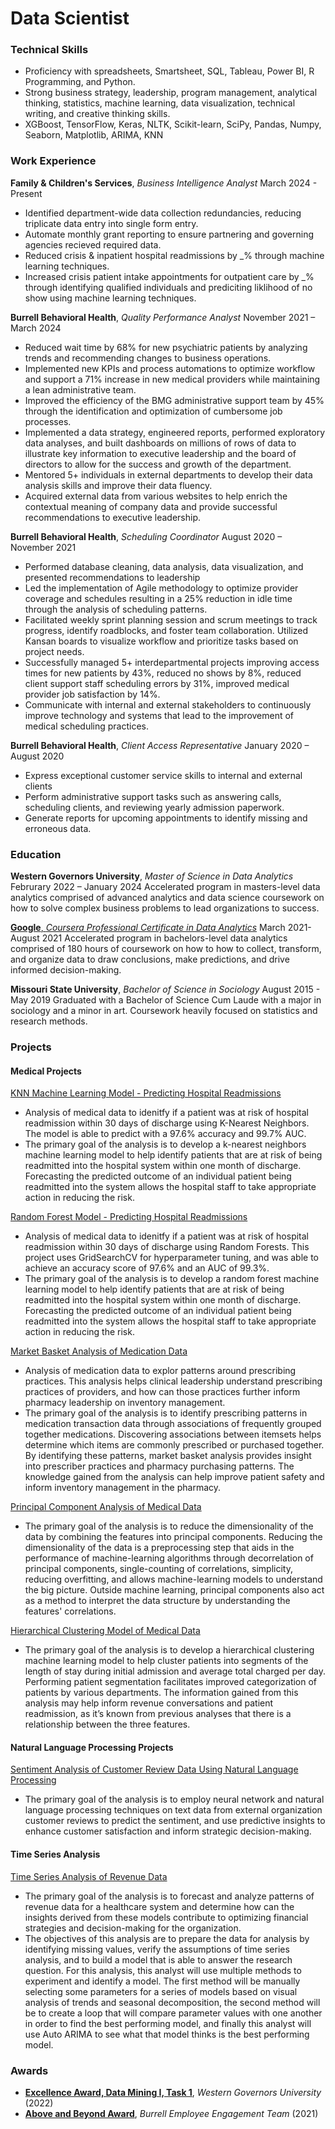 # Data Scientist

### Technical Skills
- Proficiency with spreadsheets, Smartsheet, SQL, Tableau, Power BI, R Programming, and Python.
- Strong business strategy, leadership, program management, analytical thinking, statistics, machine learning, data visualization, technical writing, and creative thinking skills.
- XGBoost, TensorFlow, Keras, NLTK, Scikit-learn, SciPy, Pandas, Numpy, Seaborn, Matplotlib, ARIMA, KNN

### Work Experience
**Family & Children's Services**, _Business Intelligence Analyst_
March 2024 - Present
- Identified department-wide data collection redundancies, reducing triplicate data entry into single form entry.
- Automate monthly grant reporting to ensure partnering and governing agencies recieved required data. 
- Reduced crisis & inpatient hospital readmissions by _% through machine learning techniques. 
- Increased crisis patient intake appointments for outpatient care by _% through identifying qualified individuals and prediciting liklihood of no show using machine learning techniques.

**Burrell Behavioral Health**, _Quality Performance Analyst_
November 2021 – March 2024
- Reduced wait time by 68% for new psychiatric patients by analyzing trends and recommending changes to business operations.
- Implemented new KPIs and process automations to optimize workflow and support a 71% increase in new medical providers while maintaining a lean administrative team.
- Improved the efficiency of the BMG administrative support team by 45% through the identification and optimization of cumbersome job processes.
- Implemented a data strategy, engineered reports, performed exploratory data analyses, and built dashboards on millions of rows of data to illustrate key information to executive leadership and the board of directors to allow for the success and growth of the department.
- Mentored 5+ individuals in external departments to develop their data analysis skills and improve their data fluency.
- Acquired external data from various websites to help enrich the contextual meaning of company data and provide successful recommendations to executive leadership.

**Burrell Behavioral Health**, _Scheduling Coordinator_
August 2020 – November 2021
- Performed database cleaning, data analysis, data visualization, and presented recommendations to leadership
- Led the implementation of Agile methodology to optimize provider coverage and schedules resulting in a 25% reduction in idle time through the analysis of scheduling patterns.
- Facilitated weekly sprint planning session and scrum meetings to track progress, identify roadblocks, and foster team collaboration. Utilized Kansan boards to visualize workflow and prioritize tasks based on project needs.
- Successfully managed 5+ interdepartmental projects improving access times for new patients by 43%, reduced no shows by 8%, reduced client support staff scheduling errors by 31%, improved medical provider job satisfaction by 14%.
- Communicate with internal and external stakeholders to continuously improve technology and systems that lead to the improvement of medical scheduling practices.

**Burrell Behavioral Health**, _Client Access Representative_
January 2020 – August 2020
- Express exceptional customer service skills to internal and external clients
- Perform administrative support tasks such as answering calls, scheduling clients, and reviewing yearly admission paperwork.
- Generate reports for upcoming appointments to identify missing and erroneous data.

### Education
**Western Governors University**, _Master of Science in Data Analytics_
Februrary 2022 – January 2024
Accelerated program in masters-level data analytics comprised of advanced analytics and data science coursework on how to solve complex business problems to lead organizations to success.

[**Google**, _Coursera Professional Certificate in Data Analytics_](Google_Data_Analytics_Certificate.pdf)
March 2021- August 2021
Accelerated program in bachelors-level data analytics comprised of 180 hours of coursework on how to how to collect, transform, and organize data to draw conclusions, make predictions, and drive informed decision-making.

**Missouri State University**, _Bachelor of Science in Sociology_
August 2015 - May 2019
Graduated with a Bachelor of Science Cum Laude with a major in sociology and a minor in art. Coursework heavily focused on statistics and research methods.

### Projects

#### Medical Projects
[KNN Machine Learning Model - Predicting Hospital Readmissions](hospital_readmissions.ipynb)
- Analysis of medical data to idenitfy if a patient was at risk of hospital readmission within 30 days of discharge using K-Nearest Neighbors. The model is able to predict with a 97.6% accuracy and 99.7% AUC.
- The primary goal of the analysis is to develop a k-nearest neighbors machine learning model to help identify patients that are at risk of being readmitted into the hospital system within one month of discharge. Forecasting the predicted outcome of an individual patient being readmitted into the system allows the hospital staff to take appropriate action in reducing the risk.

[Random Forest Model - Predicting Hospital Readmissions](random_forests_medical_data.ipynb)
- Analysis of medical data to idenitfy if a patient was at risk of hospital readmission within 30 days of discharge using Random Forests. This project uses GridSearchCV for hyperparameter tuning, and was able to achieve an accuracy score of 97.6% and an AUC of 99.3%.
- The primary goal of the analysis is to develop a random forest machine learning model to help identify patients that are at risk of being readmitted into the hospital system within one month of discharge. Forecasting the predicted outcome of an individual patient being readmitted into the system allows the hospital staff to take appropriate action in reducing the risk.

[Market Basket Analysis of Medication Data](Medication_Market_Basket_Analysis.ipynb)
- Analysis of medication data to explor patterns around prescribing practices. This analysis helps clinical leadership understand prescribing practices of providers, and how can those practices further inform pharmacy leadership on inventory management.
- The primary goal of the analysis is to identify prescribing patterns in medication transaction data through associations of frequently grouped together medications. Discovering associations between itemsets helps determine which items are commonly prescribed or purchased together. By identifying these patterns, market basket analysis provides insight into prescriber practices and pharmacy purchasing patterns. The knowledge gained from the analysis can help improve patient safety and inform inventory management in the pharmacy. 

[Principal Component Analysis of Medical Data](Principal_Component_Analysis.ipynb)
- The primary goal of the analysis is to reduce the dimensionality of the data by combining the features into principal components. Reducing the dimensionality of the data is a preprocessing step that aids in the performance of machine-learning algorithms through decorrelation of principal components, single-counting of correlations, simplicity, reducing overfitting, and allows machine-learning models to understand the big picture. Outside machine learning, principal components also act as a method to interpret the data structure by understanding the features' correlations. 

[Hierarchical Clustering Model of Medical Data](Hierarchical_Clustering.ipynb)
- The primary goal of the analysis is to develop a hierarchical clustering machine learning model to help cluster patients into segments of the length of stay during initial admission and average total charged per day. Performing patient segmentation facilitates improved categorization of patients by various departments. The information gained from this analysis may help inform revenue conversations and patient readmission, as it’s known from previous analyses that there is a relationship between the three features.

#### Natural Language Processing Projects
[Sentiment Analysis of Customer Review Data Using Natural Language Processing](Sentiment_Analysis.ipynb)
- The primary goal of the analysis is to employ neural network and natural language processing techniques on text data from external organization customer reviews to predict the sentiment, and use predictive insights to enhance customer satisfaction and inform strategic decision-making.

#### Time Series Analysis
[Time Series Analysis of Revenue Data](Medical_ARIMA_Time_Series_Analysis.ipynb)
- The primary goal of the analysis is to forecast and analyze patterns of revenue data for a healthcare system and determine how can the insights derived from these models contribute to optimizing financial strategies and decision-making for the organization.
- The objectives of this analysis are to prepare the data for analysis by identifying missing values, verify the assumptions of time series analysis, and to build a model that is able to answer the research question. For this analysis, this analyst will use multiple methods to experiment and identify a model. The first method will be manually selecting some parameters for a series of models based on visual analysis of trends and seasonal decomposition, the second method will be to create a loop that will compare parameter values with one another in order to find the best performing model, and finally this analyst will use Auto ARIMA to see what that model thinks is the best performing model. 

### Awards
- [**Excellence Award, Data Mining I, Task 1**](Excellence_Award_Data_Mining_I_Task_1.pdf), _Western Governors University_ (2022)
- [**Above and Beyond Award**](BEET_Above_and_Beyond.pdf), _Burrell Employee Engagement Team_ (2021)
